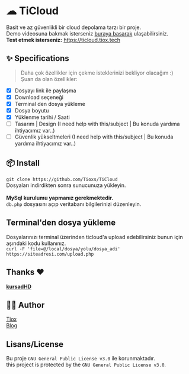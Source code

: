 # ☁ TiCloud
Basit ve az güvenlikli bir cloud depolama tarzı bir proje.<br>
Demo videosuna bakmak isterseniz [buraya basarak](https://t.me/TioxsBlog/646) ulaşabilirsiniz.<br>
**Test etmek isterseniz:** https://ticloud.tiox.tech

## ✨ Specifications
> Daha çok özellikler için çekme isteklerinizi bekliyor olacağım :)<br>
Şuan da olan özellikler:

- [X] Dosyayı link ile paylaşma
- [X] Download seçeneği
- [X] Terminal den dosya yükleme
- [X] Dosya boyutu
- [X] Yüklenme tarihi / Saati
- [ ] Tasarım | Design (I need help with this/subject | Bu konuda yardıma ihtiyacımız var..)
- [ ] Güvenlik yükseltmeleri (I need help with this/subject | Bu konuda yardıma ihtiyacımız var..)

## 📦 Install
`git clone https://github.com/Tioxs/TiCloud`<br> Dosyaları indirdikten sonra sunucunuza yükleyin.<br><br>
**MySql kurulumu yapmanız gerekmektedir.**<br>
`db.php` dosyasını açıp veritabanı bilgilerinizi düzenleyin.

## Terminal'den dosya yükleme
Dosyalarınızı terminal üzerinden ticloud'a upload edebilirsiniz bunun için aşırıdaki kodu kullanınız.<br>
`curl -F 'file=@/local/dosya/yolu/dosya_adi' https://siteadresi.com/upload.php`

## Thanks ❤️
[**kursadHD**](https://github.com/kursadHD)

## 👨‍💻 Author
[Tiox](https://t.me/tioxxs)<br>
[Blog](https://t.me/tioxsblog)

## Lisans/License
Bu proje `GNU General Public License v3.0` ile korunmaktadır.<br>
this project is protected by the `GNU General Public License v3.0`.
